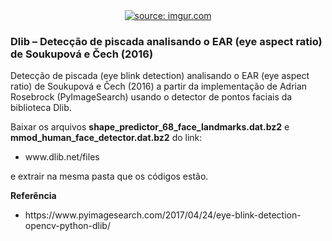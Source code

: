 <div style="text-align:center"><a href="https://www.youtube.com/watch?v=EY2jHdN9SAY"><img src="https://i.imgur.com/UEIfxY3.jpg" title="source: imgur.com" /></a></div>

<h3>Dlib – Detecção de piscada analisando o EAR (eye aspect ratio) de Soukupová e Čech (2016)</h3>

<p>Detecção de piscada (eye blink detection) analisando o EAR (eye aspect ratio) de Soukupová e Čech (2016) a partir da implementação de Adrian Rosebrock (PyImageSearch) usando o detector de pontos faciais da biblioteca Dlib.<p>

<p>Baixar os arquivos <b>shape_predictor_68_face_landmarks.dat.bz2</b> e <b>mmod_human_face_detector.dat.bz2</b> do link:</p>

<ul>
<li>www.dlib.net/files</li>
</ul>

<p>e extrair na mesma pasta que os códigos estão.</p>

<b>Referência</b>
<ul>
  <li>https://www.pyimagesearch.com/2017/04/24/eye-blink-detection-opencv-python-dlib/</li>
</ul>
